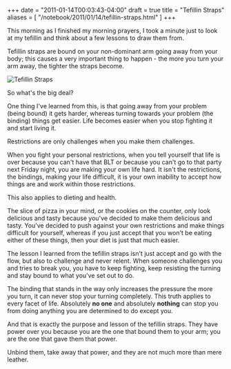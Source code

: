 +++
date = "2011-01-14T00:03:43-04:00"
draft = true
title = "Tefillin Straps"
aliases = [
  "/notebook/2011/01/14/tefillin-straps.html"
]
+++

This morning as I finished my morning prayers, I took a minute just to look at my tefillin and think about a few lessons to draw them from.

<!--more-->

Tefillin straps are bound on your non-dominant arm going away from your body; this causes a very important thing to happen - the more you turn your arm away, the tighter the straps become.

![Tefillin Straps](http://farm6.staticflickr.com/5206/5349179036_ba01dc79e4_z.jpg)

So what's the big deal?

One thing I've learned from this, is that going away from your problem (being bound) it gets harder, whereas turning towards your problem (the binding) things get easier. Life becomes easier when you stop fighting it and start living it.

Restrictions are only challenges when you make them challenges.

When you fight your personal restrictions, when you tell yourself that life is over because you can't have that BLT or because you can't go to that party next Friday night, you are making your own life hard. It isn't the restrictions, the bindings, making your life difficult, it is your own inability to accept how things are and work within those restrictions.

This also applies to dieting and health.

The slice of pizza in your mind, or the cookies on the counter, only look delicious and tasty because you've decided to make them delicious and tasty. You've decided to push against your own restrictions and make things difficult for yourself, whereas if you just accept that you won't be eating either of these things, then your diet is just that much easier.

The lesson I learned from the tefillin straps isn't just accept and go with the flow, but also to challenge and never relent. When someone challenges you and tries to break you, you have to keep fighting, keep resisting the turning and stay bound to what you've set out to do.

The binding that stands in the way only increases the pressure the more you turn, it can never stop your turning completely. This truth applies to every facet of life. Absolutely **no one** and absolutely **nothing** can stop you from doing anything you are determined to do except you.

And that is exactly the purpose and lesson of the tefillin straps. They have power over you because you are the one that bound them to your arm; you are the one that gave them that power.

Unbind them, take away that power, and they are not much more than mere leather.
